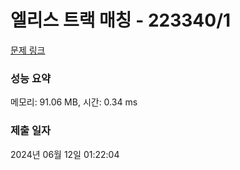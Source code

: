 # 엘리스 트랙 매칭 - 223340/1 

[문제 링크](https://level.goorm.io/exam/223340/%EC%97%98%EB%A6%AC%EC%8A%A4-%ED%8A%B8%EB%9E%99-%EB%A7%A4%EC%B9%AD/quiz/1) 

### 성능 요약

메모리: 91.06 MB, 시간: 0.34 ms

### 제출 일자

2024년 06월 12일 01:22:04

